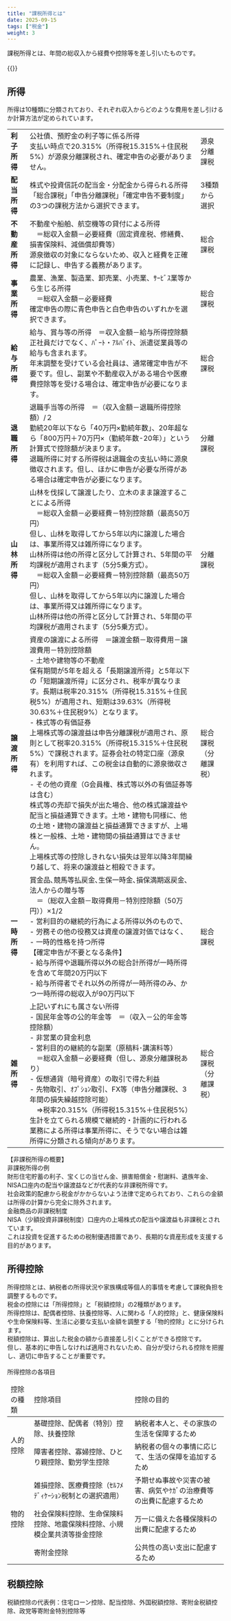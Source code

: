 ```yaml
---
title: "課税所得とは"
date: 2025-09-15
tags: ["税金"]
weight: 3
---
```

<!-- 所得 -->

課税所得とは、年間の総収入から経費や控除等を差し引いたものです。<br>
<br>
{{<imgx src="article_assets/income/fig1.png" style="max-width: 550px">}}<br>
## 所得<br>
所得は10種類に分類されており、それぞれ収入からどのような費用を差し引けるか計算方法が定められています。<br>
<table>
	<tr>
		<td rowspan="2"><b>利子所得</b></td>
		<td colspan="7" rowspan="2">公社債、預貯金の利子等に係る所得<br>支払い時点で20.315%（所得税15.315%＋住民税5%）が源泉分離課税され、確定申告の必要がありません。</td>
		<td rowspan="2">源泉分離課税</td>
	</tr>
	<tr>
	</tr>
	<tr>
		<td rowspan="2"><b>配当所得</b></td>
		<td colspan="7" rowspan="2">株式や投資信託の配当金・分配金から得られる所得<br>「総合課税」「申告分離課税」「確定申告不要制度」の3つの課税方法から選択できます。</td>
		<td rowspan="2">3種類から選択</td>
	</tr>
	<tr>
	</tr>
	<tr>
		<td rowspan="3"><b>不動産所得</b></td>
		<td colspan="7" rowspan="3">不動産や船舶、航空機等の貸付による所得<br>　＝総収入金額－必要経費（固定資産税、修繕費、損害保険料、減価償却費等）<br>源泉徴収の対象にならないため、収入と経費を正確に記録し、申告する義務があります。</td>
		<td rowspan="3">総合課税</td>
	</tr>
	<tr>
	</tr>
	<tr>
	</tr>
	<tr>
		<td rowspan="3"><b>事業所得</b></td>
		<td colspan="7" rowspan="3">農業、漁業、製造業、卸売業、小売業、ｻｰﾋﾞｽ業等から生じる所得<br>　＝総収入金額－必要経費<br>確定申告の際に青色申告と白色申告のいずれかを選択できます。</td>
		<td rowspan="3">総合課税</td>
	</tr>
	<tr>
	</tr>
	<tr>
	</tr>
	<tr>
		<td rowspan="3"><b>給与所得</b></td>
		<td colspan="7" rowspan="3">給与、賞与等の所得　＝収入金額－給与所得控除額<br>正社員だけでなく、ﾊﾟｰﾄ・ｱﾙﾊﾞｲﾄ、派遣従業員等の給与も含まれます。<br>年末調整を受けている会社員は、通常確定申告が不要です。但し、副業や不動産収入がある場合や医療費控除等を受ける場合は、確定申告が必要になります。</td>
		<td rowspan="3">総合課税</td>
	</tr>
	<tr>
	</tr>
	<tr>
	</tr>
	<tr>
		<td rowspan="3"><b>退職所得</b></td>
		<td colspan="7" rowspan="3">退職手当等の所得　＝（収入金額－退職所得控除額）/２<br>勤続20年以下なら「40万円×勤続年数」、20年超なら「800万円＋70万円×（勤続年数-20年）」という計算式で控除額が決まります。<br>退職所得に対する所得税は退職金の支払い時に源泉徴収されます。但し、ほかに申告が必要な所得がある場合は確定申告が必要になります。</td>
		<td rowspan="3">分離課税</td>
	</tr>
	<tr>
	</tr>
	<tr>
	</tr>
	<tr>
		<td rowspan="4"><b>山林所得</b></td>
		<td colspan="7" rowspan="4">山林を伐採して譲渡したり、立木のまま譲渡することによる所得<br>　＝総収入金額－必要経費－特別控除額（最高50万円）<br>但し、山林を取得してから5年以内に譲渡した場合は、事業所得又は雑所得になります。<br>山林所得は他の所得と区分して計算され、5年間の平均課税が適用されます（5分5乗方式）。<br>　＝総収入金額－必要経費－特別控除額（最高50万円）<br>但し、山林を取得してから5年以内に譲渡した場合は、事業所得又は雑所得になります。<br>山林所得は他の所得と区分して計算され、5年間の平均課税が適用されます（5分5乗方式）。</td>
		<td rowspan="4">分離課税</td>
	</tr>
	<tr>
	</tr>
	<tr>
	</tr>
	<tr>
	</tr>
	<tr>
		<td rowspan="8"><b>譲渡所得</b></td>
		<td colspan="7" rowspan="8">資産の譲渡による所得　＝譲渡金額－取得費用－譲渡費用－特別控除額<br>- 土地や建物等の不動産<br>保有期間が5年を超える「長期譲渡所得」と5年以下の「短期譲渡所得」に区分され、税率が異なります。長期は税率20.315%（所得税15.315%＋住民税5%）が適用され、短期は39.63%（所得税30.63%＋住民税9%）となります。<br>- 株式等の有価証券<br>上場株式等の譲渡益は申告分離課税が適用され、原則として税率20.315%（所得税15.315%＋住民税5%）で課税されます。証券会社の特定口座（源泉有）を利用すれば、この税金は自動的に源泉徴収されます。<br>- その他の資産（G会員権、株式等以外の有価証券等は含む）<br>株式等の売却で損失が出た場合、他の株式譲渡益や配当と損益通算できます。土地・建物も同様に、他の土地・建物の譲渡益と損益通算できますが、上場株と一般株、土地・建物間の損益通算はできません。<br>上場株式等の控除しきれない損失は翌年以降3年間繰り越して、将来の譲渡益と相殺できます。</td>
		<td rowspan="8">総合課税<br>（分離課税）</td>
	</tr>
	<tr>
	</tr>
	<tr>
	</tr>
	<tr>
	</tr>
	<tr>
	</tr>
	<tr>
	</tr>
	<tr>
	</tr>
	<tr>
	</tr>
	<tr>
		<td rowspan="8"><b>一時所得</b></td>
		<td colspan="7" rowspan="8">賞金品､競馬等払戻金､生保一時金､損保満期返戻金､法人からの贈与等<br>　＝（総収入金額－取得費用－特別控除額（50万円））×1/2<br>- 営利目的の継続的行為による所得以外のもので、<br>- 労務その他の役務又は資産の譲渡対価ではなく、<br>- 一時的性格を持つ所得<br>【確定申告が不要となる条件】<br>- 給与所得や退職所得以外の総合計所得が一時所得を含めて年間20万円以下<br>- 給与所得者でそれ以外の所得が一時所得のみ、かつ一時所得の総収入が90万円以下</td>
		<td rowspan="8">総合課税</td>
	</tr>
	<tr>
	</tr>
	<tr>
	</tr>
	<tr>
	</tr>
	<tr>
	</tr>
	<tr>
	</tr>
	<tr>
	</tr>
	<tr>
	</tr>
	<tr>
		<td rowspan="9"><b>雑所得</b></td>
		<td colspan="7" rowspan="9">上記いずれにも属さない所得<br>- 国民年金等の公的年金等　＝（収入－公的年金等控除額）<br>- 非営業の貸金利息<br>- 営利目的の継続的な副業（原稿料･講演料等）<br>　＝総収入金額－必要経費（但し、源泉分離課税あり）<br>- 仮想通貨（暗号資産）の取引で得た利益<br>- 先物取引、ｵﾌﾟｼｮﾝ取引、FX等（申告分離課税、3年間の損失繰越控除可能）<br>　⇒税率20.315%（所得税15.315%＋住民税5%）<br>生計を立てられる規模で継続的・計画的に行われる業務による所得は事業所得に、そうでない場合は雑所得に分類される傾向があります。</td>
		<td rowspan="9">総合課税<br>（分離課税）</td>
	</tr>
	<tr>
	</tr>
	<tr>
	</tr>
	<tr>
	</tr>
	<tr>
	</tr>
	<tr>
	</tr>
	<tr>
	</tr>
	<tr>
	</tr>
	<tr>
	</tr>
</table>

【非課税所得の概要】<br>
非課税所得の例<br>
財形住宅貯蓄の利子、宝くじの当せん金、損害賠償金・慰謝料、遺族年金、NISA口座内の配当や譲渡益などが代表的な非課税所得です。<br>
社会政策的配慮から税金がかからないよう法律で定められており、これらの金額は所得の計算から完全に除外されます。<br>
金融商品の非課税制度<br>
NISA（少額投資非課税制度）口座内の上場株式の配当や譲渡益も非課税とされています。<br>
これは投資を促進するための税制優遇措置であり、長期的な資産形成を支援する目的があります。<br>

## 所得控除<br>
所得控除とは、納税者の所得状況や家族構成等個人的事情を考慮して課税負担を調整するものです。<br>
税金の控除には「所得控除」と「税額控除」の2種類があります。<br>
所得控除は、配偶者控除、扶養控除等、人に関わる「人的控除」と、健康保険料や生命保険料等、生活に必要な支払い金額を調整する「物的控除」とに分けられます。<br>
税額控除は、算出した税金の額から直接差し引くことができる控除です。<br>
但し、基本的に申告しなければ適用されないため、自分が受けられる控除を把握し、適切に申告することが重要です。<br>
<br>
所得控除の各項目<br>
<table>
<thead>
	<tr>
		<td>控除の種類</td>
		<td colspan="4">控除項目</td>
		<td colspan="4">控除の目的</td>
	</tr>
</thead>
	<tr>
		<td rowspan="2">人的控除</td>
		<td colspan="4">基礎控除、配偶者（特別）控除、扶養控除</td>
		<td colspan="4">納税者本人と、その家族の生活を保障するため</td>
	</tr>
	<tr>
		<td colspan="4">障害者控除、寡婦控除、ひとり親控除、勤労学生控除</td>
		<td colspan="4">納税者の個々の事情に応じて、生活の保障を追加するため</td>
	</tr>
	<tr>
		<td rowspan="3">物的控除</td>
		<td colspan="4">雑損控除、医療費控除（ｾﾙﾌﾒﾃﾞｨｹｰｼｮﾝ税制との選択適用）</td>
		<td colspan="4">予期せぬ事故や災害の被害、病気やｹｶﾞの治療費等の出費に配慮するため</td>
	</tr>
	<tr>
		<td colspan="4">社会保険料控除、生命保険料控除、地震保険料控除、小規模企業共済等掛金控除</td>
		<td colspan="4">万一に備えた各種保険料の出費に配慮するため</td>
	</tr>
	<tr>
		<td colspan="4">寄附金控除</td>
		<td colspan="4">公共性の高い支出に配慮するため</td>
	</tr>
</table>

## 税額控除 <br>
税額控除の代表例：住宅ローン控除、配当控除、外国税額控除、寄附金税額控除、政党等寄附金特別控除等
